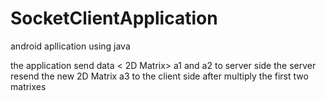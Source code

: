 # SocketClientApplication

android apllication using java

the application send data < 2D Matrix> a1 and a2 to server side 
the server resend the new 2D Matrix  a3 to the client side
after multiply the first two matrixes
